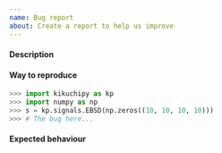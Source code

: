 ```yaml
---
name: Bug report
about: Create a report to help us improve 
---
```


#### Description

#### Way to reproduce

```python
>>> import kikuchipy as kp
>>> import numpy as np
>>> s = kp.signals.EBSD(np.zeros((10, 10, 10, 10)))
>>> # The bug here...
```

#### Expected behaviour
